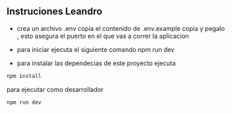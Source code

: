 ## Instruciones Leandro
- crea un archivo .env copia el contenido de .env.example copia y pegalo , esto asegura el puerto en el que vas a correr la aplicacion
- para iniciar ejecuta el siguiente comando npm run dev

- para instalar las dependecias de este proyecto ejecuta


```sh 
npm install
```

para ejecutar como desarrollador 

```sh
npm run dev
```
